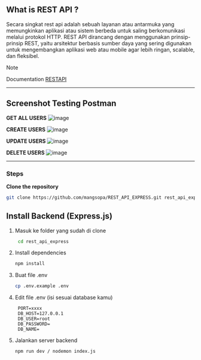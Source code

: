 ## What is REST API ? ##

Secara singkat rest api adalah sebuah layanan atau antarmuka yang memungkinkan aplikasi atau sistem berbeda untuk saling berkomunikasi melalui protokol HTTP. REST API dirancang dengan menggunakan prinsip-prinsip REST, yaitu arsitektur berbasis sumber daya yang sering digunakan untuk mengembangkan aplikasi web atau mobile agar lebih ringan, scalable, dan fleksibel.

> [!NOTE] 
> Documentation [RESTAPI](https://chatgpt.com/share/67dd2758-e500-8006-b592-6a3ab4d52390)

<hr>

## Screenshot Testing Postman

**GET ALL USERS**
![image](https://github.com/user-attachments/assets/744de7a9-1e28-4c45-ba0e-c07baf7553c0)

**CREATE USERS**
![image](https://github.com/user-attachments/assets/c44af151-7792-4583-90be-0d8cad8e0a68)

**UPDATE USERS**
![image](https://github.com/user-attachments/assets/da9eb72d-a68f-4eb7-b780-8ef3a8a59290)

**DELETE USERS**
![image](https://github.com/user-attachments/assets/0f7f19a0-1398-4c70-b6b1-65e1588c71fa)

<hr>

### Steps

**Clone the repository**
   ```bash
   git clone https://github.com/mangsopa/REST_API_EXPRESS.git rest_api_express
   ```

## **Install Backend (Express.js)**

1. Masuk ke folder yang sudah di clone
   ```bash
    cd rest_api_express
   ```

2. Install dependencies
   ```bash
   npm install
   ```

3. Buat file .env
   ```bash
   cp .env.example .env
   ```

4. Edit file .env (isi sesuai database kamu)
   ```env
    PORT=xxxx
    DB_HOST=127.0.0.1
    DB_USER=root
    DB_PASSWORD=
    DB_NAME=
   ```

5. Jalankan server backend
   ```bash
   npm run dev / nodemon index.js
   ```

